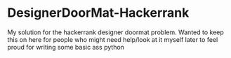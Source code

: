 # DesignerDoorMat-Hackerrank
My solution for the hackerrank designer doormat problem. 
Wanted to keep this on here for people who might need help/look at it myself later to feel proud for writing some basic ass python
